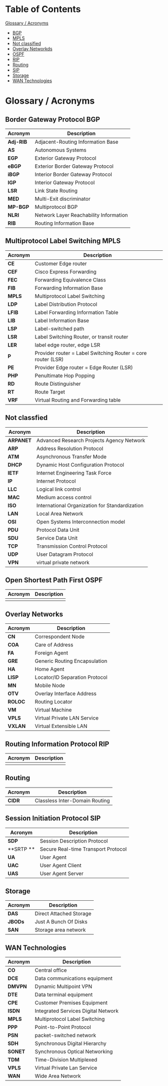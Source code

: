 # Table of Contents

[Glossary / Acronyms](#glossary) 
* [BGP](*#bgp)
* [MPLS](#mpls)
* [Not classified](#not_classified)
* [Overlay Networkds](#overlay)
* [OSPF](#ospf)
* [RIP](#rip)
* [Routing](#routing)
* [SIP](#sip)
* [Storage](#storage)
* [WAN Technologies](#wan)

# <a name="glossary"></a>Glossary / Acronyms

## <a name="bgp"></a>Border Gateway Protocol BGP

| Acronym | Description |
| ----------- | --------------------------------- |
| **Adj-RIB** | Adjacent-Routing Information Base |
|**AS**       | Autonomous Systems                 |
| **EGP** |  Exterior Gateway Protocol |
| **eBGP** |  Exterior Border Gateway Protocol|
| **iBGP** |  Interior Border Gateway Protocol |
| **IGP** |  Interior Gateway Protocol |
| **LSR** |  Link State Routing|
| **MED** |  Multi-Exit discriminator |
| **MP-BGP** |  Multiprotocol BGP |
| **NLRI** | Network Layer Reachability Information  |
| **RIB** |  Routing Information Base  |


## <a name="mpls"></a> Multiprotocol Label Switching MPLS

| Acronym | Description |
| ------- | ----------- |
|  **CE**|  Customer Edge router|
| **CEF**|  Cisco Express Forwarding|
| **FEC**|  Forwarding Equivalence Class |
| **FIB** |  Forwarding Information Base |
| **MPLS** |  Multiprotocol Label Switching  |
| **LDP** |  Label Distribution Protocol |
| **LFIB** |  Label Forwarding Information Table |
| **LIB** |  Label Information Base |
| **LSP**|  Label-switched path |
| **LSR**|  Label Switching Router, or transit router|
| **LER**|  label edge router, edge LSR|
| **P**|   Provider router = Label Switching Router = core router (LSR)|
| **PE**|  Provider Edge router = Edge Router (LSR)|
| **PHP**|  Penultimate Hop Popping|
| **RD** | Route Distinguisher |
| **RT** | Route Target |
| **VRF** | Virtual Routing and Forwarding table |

## <a name="not_classified"></a>Not classfied

| Acronym | Description |
| ------- | ----------- |
| **ARPANET**|  Advanced Research Projects Agency Network |
| **ARP**|  Address Resolution Protocol|
| **ATM**|  Asynchronous Transfer Mode|
| **DHCP**|  Dynamic Host Configuration Protocol|
| **IETF**|  Internet Engineering Task Force|
| **IP**|   Internet Protocol|
| **LLC**|   Logical link control|
| **MAC**|   Medium access control|
| **ISO**|   International Organization for Standardization|
| **LAN**|   Local Area Network|
| **OSI**|   Open Systems Interconnection model|
| **PDU** |   Protocol Data Unit|
| **SDU** |  Service Data Unit |
| **TCP**  | Transmission Control Protocol|
| **UDP** |  User Datagram Protocol|
| **VPN**  | virtual private network |


## <a name="ospf"></a> Open Shortest Path First OSPF

| Acronym | Description |
| ------- | ----------- |
|	| 	|

## <a name="overlay"></a> Overlay Networks
| Acronym | Description |
| ------- | ----------- |
|**CN**	| Correspondent Node 	|
|**COA**	| Care of Address	|
|**FA**	|Foreign Agent 	|
|**GRE**	| Generic Routing Encapsulation 	|
|**HA**	|Home Agent 	|
|**LISP**	| Locator/ID Separation Protocol |
|**MN**	|Mobile Node 	|
|**OTV**	| Overlay Interface Address	|
|**ROLOC**	| Routing Locator	|
|**VM**	| Virtual Machine 	|
|**VPLS**	| Virtual Private LAN Service	|
|**VXLAN**	| Virtual Extensible LAN	|


## <a name="rip"></a> Routing Information Protocol RIP

| Acronym | Description |
| ------- | ----------- |
|	| 	|

## <a name="routing"></a>Routing

| Acronym | Description |
| ------- | ----------- |
| **CIDR** |  Classless Inter-Domain Routing|

## <a name="sp"></a> Session Initiation Protocol SIP
| Acronym | Description |
| ------- | ----------- |
|**SDP**	| Session Description Protocol 	|
| **SRTP ** |Secure Real-time Transport Protocol | 
|**UA** | User Agent | 
| **UAC**| User Agent Client|
| **UAS**| User Agent Server|


## <a name="storage"></a>Storage

| Acronym | Description |
| ------- | ----------- |
| **DAS** |   Direct Attached Storage|
| **JBODs** |   Just A Bunch Of Disks|
| **SAN**|   Storage area network|

## <a name="wan"></a> WAN Technologies

| Acronym | Description |
| ------- | ----------- |
| **CO** | Central office  |
| **DCE** | Data communications equipment  |
| **DMVPN** | Dynamic Multipoint VPN |
| **DTE** | Data terminal equipment |
| **CPE** | Customer Premises Equipment  |
| **ISDN** | Integrated Services Digital Network |
| **MPLS** | Multiprotocol Label Switching |
| **PPP**  | Point-to-Point Protocol|
| **PSN** | packet-switched network |
| **SDH** | Synchronous Digital Hierarchy |
| **SONET** | Synchronous Optical Networking|
| **TDM**  | Time-Division Multiplexed |
| **VPLS** | Virtual Private Lan Service |
| **WAN**  | Wide Area Network|